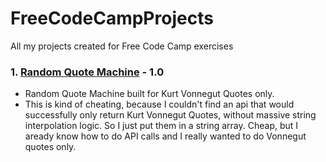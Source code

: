 # FreeCodeCampProjects
All my projects created for Free Code Camp exercises

### 1. [Random Quote Machine](https://michaelallenscott.github.io/FreeCodeCampProjects/Build-A-Random-Quote-Machine/Vonnequotes.html) - 1.0
  - Random Quote Machine built for Kurt Vonnegut Quotes only.
  - This is kind of cheating, because I couldn't find an api that would successfully only return Kurt Vonnegut Quotes, without massive string interpolation logic. So I just put them in a string array. Cheap, but I aready know how to do API calls and I really wanted to do Vonnegut quotes only.
